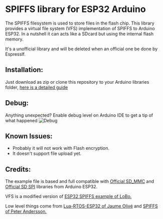 # SPIFFS library for ESP32 Arduino

The SPIFFS filesystem is used to store files in the flash chip. This library provides a virtual file system (VFS) implementation of SPIFFS to Arduino ESP32. In a nutshell it can acts like a SDcard but using the internal flash memory.

It's a unofficial library and will be deleted when an official one be done by EspressIf.

## Installation:
Just download as zip or clone this repository to your Arduino libraries folder, [here is a detailed guide](https://www.arduino.cc/en/Guide/Libraries#toc5)

## Debug:
Anything unexpected?
Enable debug level on Arduino IDE to get a tip of what happened
![Debug](https://image.prntscr.com/image/bft4W6QdQkG3nXedftMQZw.png)

## Known Issues:
- Probably it will not work with Flash encryption.
- It doesn't support file upload yet.

## Credits:
The example file is based and full compatible with [Official SD_MMC](https://github.com/espressif/arduino-esp32/tree/master/libraries/SD_MMC) and [Official SD SPI](https://github.com/espressif/arduino-esp32/tree/master/libraries/SD) libraries from Arduino ESP32.

VFS is a modified version of [ESP32 SPIFFS example of LoBo.](https://github.com/loboris/ESP32_spiffs_example)

Low level things come from [Lua-RTOS-ESP32 of Jaume Olivé](https://github.com/whitecatboard/Lua-RTOS-ESP32) and [SPIFFS of Peter Andersson.](https://github.com/pellepl/spiffs)
